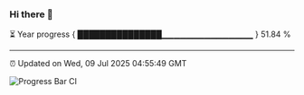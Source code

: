 ### Hi there 👋

⏳ Year progress { ███████████████▁▁▁▁▁▁▁▁▁▁▁▁▁▁▁ } 51.84 %

---

⏰ Updated on Wed, 09 Jul 2025 04:55:49 GMT

![Progress Bar CI](https://github.com/IshwaranRudhara/GIT-ACTION/workflows/Progress%20Bar%20CI/badge.svg)
